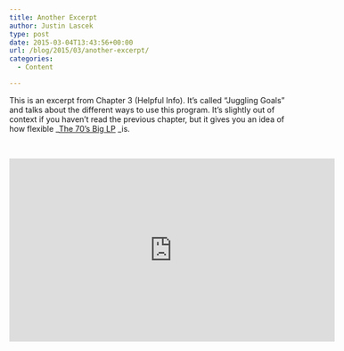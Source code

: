 ```yaml
---
title: Another Excerpt
author: Justin Lascek
type: post
date: 2015-03-04T13:43:56+00:00
url: /blog/2015/03/another-excerpt/
categories:
  - Content

---
```

This is an excerpt from Chapter 3 (Helpful Info). It&#8217;s called &#8220;Juggling Goals&#8221; and talks about the different ways to use this program. It&#8217;s slightly out of context if you haven&#8217;t read the previous chapter, but it gives you an idea of how flexible _<a href="/books/the-70s-big-lp/" target="_blank">The 70&#8217;s Big LP</a> _is.

&nbsp;

<span class="embed-youtube" style="text-align:center; display: block;"><iframe class='youtube-player' type='text/html' width='584' height='329' src='https://www.youtube.com/embed/-CGO9s_T5AM?version=3&#038;rel=1&#038;fs=1&#038;autohide=2&#038;showsearch=0&#038;showinfo=1&#038;iv_load_policy=1&#038;wmode=transparent' allowfullscreen='true' style='border:0;'></iframe></span>
